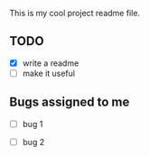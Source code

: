 This is my cool project readme file.

## TODO
- [x] write a readme
- [ ] make it useful

## Bugs assigned to me
- [ ] bug 1
- [ ] bug 2

